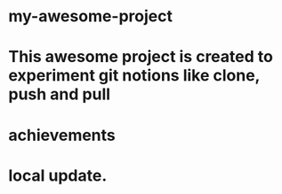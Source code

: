 # my-awesome-project

# This awesome project is created to experiment git notions like clone, push and pull

# achievements
# local update.
